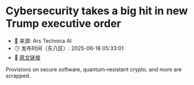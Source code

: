 # Cybersecurity takes a big hit in new Trump executive order
- 📅 来源: Ars Technica AI
- 🕒 发布时间（东八区）: 2025-06-18 05:33:01
- 🔗 [原文链接](https://arstechnica.com/security/2025/06/cybersecurity-take-a-big-hit-in-new-trump-executive-order/)

Provisions on secure software, quantum–resistant crypto, and more are scrapped.